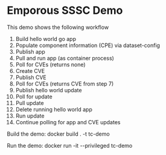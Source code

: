 # Emporous SSSC Demo

This demo shows the following workflow

1. Build hello world go app
2. Populate component information (CPE) via dataset-config
3. Publish app
4. Pull and run app (as container process)
5. Poll for CVEs (returns none)
6. Create CVE
7. Publish CVE
8. Poll for CVEs (returns CVE from step 7)
9. Publish hello world update
10. Poll for update
11. Pull update
12. Delete running hello world app
13. Run update
14. Continue polling for app and CVE updates



Build the demo:
docker build . -t tc-demo

Run the demo:
docker run -it  --privileged  tc-demo
